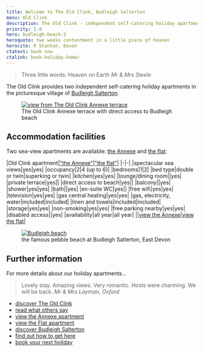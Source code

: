```yaml
---
title: Welcome to The Old Clink, Budleigh Salterton
menu: Old Clink
description: The Old Clink - independent self-catering holiday apartments in Budleigh Salterton, East Devon, UK.
priority: 1.0
hero: budleigh-beach-2
heroquote: two weeks contentment in a little piece of heaven
herocite: R Stanton, Devon
ctatext: book now
ctalink: book-holiday-home/
---
```


> Three little words: Heaven on Earth
<cite>Mr &amp; Mrs Steele</cite>

The Old Clink provides two independent self-catering holiday apartments in the picturesque village of [Budleigh Salterton]([root]about-budleigh-salterton/).

<figure>

  <a href="[root]images/annexe-terrace-2.jpg" class="progressive replace">
    <img src="[root]images/preview/annexe-terrace-2.jpg" alt="view from The Old Clink Annexe terrace" class="preview" />
  </a>

  <figcaption>The Old Clink Annexe terrace with direct access to Budleigh beach</figcaption>

</figure>

## Accommodation facilities

Two sea-view apartments are available: [the Annexe]([root]apartment-1-annexe/) and [the flat]([root]apartment-2-flat/):

|Old Clink apartment|["the Annexe"]([root]apartment-1-annexe/)|["the flat"]([root]apartment-2-flat/)|
|-|-|
|spectacular sea views|yes|yes|
|occupancy|2|4 (up to 6)|
|bedrooms|1|2|
|bed type|double or twin|superking or twin|
|kitchen|yes|yes|
|lounge/dining room||yes|
|private terrace|yes||
|direct access to beach|yes||
|balcony||yes|
|shower|yes|yes|
|bath||yes|
|en-suite WC|yes||
|free wifi|yes|yes|
|television|yes|yes|
|gas central heating|yes|yes|
|gas, electricity, water|included|included|
|linen and towels|included|included|
|storage|yes|yes|
|non-smoking|yes|yes|
|free parking nearby|yes|yes|
|disabled access||yes|
|availability|all year|all year|
||[view the Annexe]([root]apartment-1-annexe/)|[view the flat]([root]apartment-2-flat/)|

<figure>

  <a href="[root]images/budleigh-beach-1.jpg" class="progressive replace">
    <img src="[root]images/preview/budleigh-beach-1.jpg" alt="Budleigh beach" class="preview" />
  </a>

  <figcaption>the famous pebble beach at Budleigh Salterton, East Devon</figcaption>

</figure>

## Further information
For more details about our holiday apartments&hellip;

> Lovely stay. Amazing views. Very romantic. Hosts were charming. We will be back.
<cite>Mr &amp; Mrs Layman, Oxford</cite>

* [discover The Old Clink]([root]about-old-clink/)
* [read what others say]([root]about-old-clink/testimonials/)
* [view the Annexe apartment]([root]apartment-1-annexe/)
* [view the Flat apartment]([root]apartment-2-flat/)
* [discover Budleigh Salterton]([root]about-budleigh-salterton/)
* [find out how to get here]([root]book-holiday-home/travel/)
* [book your next holiday]([root]book-holiday-home/)
